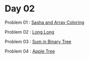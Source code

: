 # Day 02

Problem 01 : [ Sasha and Array Coloring ](https://codeforces.com/contest/1843/problem/A)

Problem 02 : [ Long Long ](https://codeforces.com/contest/1843/problem/B)

Problem 03 : [ Sum in Binary Tree ](https://codeforces.com/contest/1843/problem/C)

Problem 04 : [ Apple Tree ](https://codeforces.com/contest/1843/problem/D)

